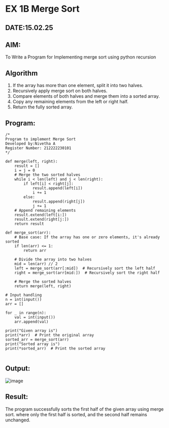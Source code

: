 # EX 1B Merge Sort
## DATE:15.02.25
## AIM:
To Write a Program for Implementing merge sort using python recursion

## Algorithm
1. If the array has more than one element, split it into two halves.
2. Recursively apply merge sort on both halves.
3. Compare elements of both halves and merge them into a sorted array.
4. Copy any remaining elements from the left or right half.
5. Return the fully sorted array.  

## Program:
```
/*
Program to implement Merge Sort
Developed by:Nivetha A
Register Number: 212222230101
*/
```

```
def merge(left, right):
    result = []
    i = j = 0
    # Merge the two sorted halves
    while i < len(left) and j < len(right):
        if left[i] < right[j]:
            result.append(left[i])
            i += 1
        else:
            result.append(right[j])
            j += 1
    # Append remaining elements
    result.extend(left[i:])
    result.extend(right[j:])
    return result

def merge_sort(arr):
    # Base case: If the array has one or zero elements, it's already sorted
    if len(arr) <= 1:
        return arr
    
    # Divide the array into two halves
    mid = len(arr) // 2
    left = merge_sort(arr[:mid])  # Recursively sort the left half
    right = merge_sort(arr[mid:])  # Recursively sort the right half

    # Merge the sorted halves
    return merge(left, right)

# Input handling
n = int(input())
arr = []

for _ in range(n):
    val = int(input())
    arr.append(val)

print("Given array is")
print(*arr)  # Print the original array
sorted_arr = merge_sort(arr)
print("Sorted array is")
print(*sorted_arr)  # Print the sorted array


```

## Output:
![image](https://github.com/user-attachments/assets/c3d4ffd9-8f64-409a-8aee-3bee3effaadc)



## Result:
The program successfully sorts the first half of the given array using merge sort. where only the first half is sorted, and the second half remains unchanged.
